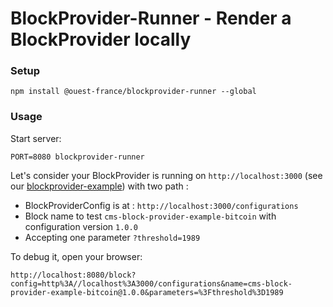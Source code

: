 # BlockProvider-Runner - Render a BlockProvider locally

### Setup

```
npm install @ouest-france/blockprovider-runner --global
```

### Usage

Start server:

```
PORT=8080 blockprovider-runner
```

Let's consider your BlockProvider is running on `http://localhost:3000` (see our
[blockprovider-example](../blockprovider-example)) with two path :

* BlockProviderConfig is at : `http://localhost:3000/configurations`
* Block name to test `cms-block-provider-example-bitcoin` with configuration
  version `1.0.0`
* Accepting one parameter `?threshold=1989`

To debug it, open your browser:

```
http://localhost:8080/block?config=http%3A//localhost%3A3000/configurations&name=cms-block-provider-example-bitcoin@1.0.0&parameters=%3Fthreshold%3D1989
```
